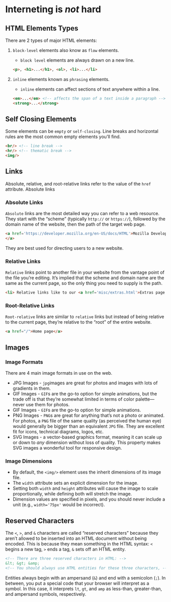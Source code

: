 # Interneting is *not* hard 

## HTML Elements Types

There are 2 types of  major HTML elements:

1. `block-level` elements also know as `flow` elements.

   - `block level` elements are always drawn on a new line.

   ```html
   <p>, <h1>...</h1>, <ol>, <li>...</li>
   ```

2. `inline` elements known as `phrasing` elements.

   - `inline` elements can affect sections of text anywhere within a line.

   ```html
   <em>...</em> <!-- affects the span of a text inside a paragraph -->
   <strong>...</strong>
   ```

## Self Closing Elements

Some elements can be `empty` or `self-closing`. Line breaks and horizontal rules are the most common empty elements you’ll find.

```html
<br/> <!-- line break -->
<hr/> <!-- thematic break -->
<img/>
```

## Links

Absolute, relative, and root-relative links refer to the value of the `href` attribute. Absolute links

### Absolute Links

`Absolute` links are the most detailed way you can refer to a web resource. They start with the “scheme” (typically `http://` or `https://`), followed by the domain name of the website, then the path of the target web page.

```html
<a href='https://developer.mozilla.org/en-US/docs/HTML'>Mozilla Developer Network
</a>
```

They are best used for directing users to a new website.

### Relative Links

`Relative` links point to another file in your website from the vantage point of the file you’re editing. It’s implied that the scheme and domain name are the same as the current page, so the only thing you need to supply is the path.

```html
<li> Relative links like to our <a href='misc/extras.html'>Extras page.</a> </li>
```

### Root-Relative Links

`Root-relative` links are similar to `relative` links but instead of being relative to the current page, they’re relative to the “root” of the entire website. 

```html
<a href="/">Home page</a>
```

## Images

### Image Formats

There are 4 main image formats in use on the web.

- JPG Images - `jpg`images are great for photos and images with lots of gradients in them. 
- GIF Images - `GIF`s are the go-to option for simple animations, but the trade off is that they’re somewhat limited in terms of color palette—never use them for photos.
- GIF Images - `GIF`s are the go-to option for simple animations.
- PNG Images - `PNG`s are great for anything that’s not a photo or animated. For photos, a `PNG` file of the same quality (as perceived the human eye) would generally be bigger than an equivalent `JPG` file. They are excellent fit for icons, technical diagrams, logos, etc.
- SVG Images  - a vector-based graphics format, meaning it can scale up or down to *any* dimension without loss of quality. This property makes SVG images a wonderful tool for responsive design. 

### Image Dimensions

- By default, the `<img/>` element uses the inherit dimensions of its image file. 
- The `width` attribute sets an explicit dimension for the image.
- Setting both `width` and `height` attributes will cause the image to scale proportionally, while defining both will stretch the image. 
- Dimension values are specified in pixels, and you should never include a unit (e.g., `width='75px'` would be incorrect).

## Reserved Characters

The `<`, `>`, and `&` characters are called “reserved characters” because they aren’t allowed to be inserted into an HTML document without being encoded. This is because they mean something in the HTML syntax: `<` begins a new tag, `>` ends a tag, `&` sets off an HTML entity. 

```html
<!-- There are three reserved characters in HTML: -->
&lt; &gt; &amp; 
<!-- You should always use HTML entities for these three characters, -->
```

Entities always begin with an ampersand (`&`) and end with a semicolon (`;`). In between, you put a special code that your browser will interpret as a symbol. In this case, it interprets `lt`, `gt`, and `amp` as less-than, greater-than, and ampersand symbols, respectively.